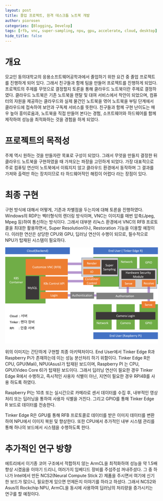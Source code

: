 ```yaml
---
layout: post
title: 졸업 프로젝트, 원격 데스크톱 노트북 개발
author: piorosen
categories: [Blogging, Develop]
tags: [rfb, vnc, super-sampling, npu, gpu, accelerate, cloud, desktop]
hide_title: false
---
```


# 개요

모교인 동의대학교의 응용소프트웨어공학과에서 졸업하기 위한 요건 중 졸업 프로젝트를 진행하게 되어 있다. 그래서 친구들과 함께 팀을 만들어 프로젝트를 진행하게 되었다. 프로젝트의 주제를 무엇으로 결정할지 토론을 통해 클라우드 노트북이란 주제로 결정하였다. 클라우드 노트북은 기존 노트북을 렌탈 및 대여 서비스에서 착안이 되었으며, 컴퓨터의 자원을 제공하는 클라우드와 실제 물건인 노트북을 엮어 노트북을 부팅 단계에서 클라우드에 접속하여 보안과 구독제 서비스를 뜻한다. 친구들과 함께 구현 난이도는 매우 높아 흥미로움과, 노트북을 직접 만들어 본다는 경험, 소프트웨어와 하드웨어를 함께 제작하여 성능을 최적화하는 것을 경험을 하게 되었다.

# 프로젝트의 목적성

주제 역시 원하는 것을 만들자란 목표로 구성이 되었다. 그래서 무엇을 만들지 결정한 뒤 클라우드 노트북을 구현하였을 때 가져오는 파장을 고민하게 되었다. 가장 대표적으로 주로 컴퓨팅 연산이 노트북에서 이뤄지지 않고 클라우드 환경에서 동작하며 그 결과를 가져와 출력만 하는 장치이므로 타 하드웨어적인 해킹이 어렵다 라는 장점이 있다.

# 최종 구현

구현 방식에 대해서 어떻게, 기존과 차별점을 두는지에 대해 토론을 진행하였다. Windows의 RDP는 벡터형식의 렌더링 방식이며, VNC는 이미지를 매번 압축(Jpeg, Mpeg 등)하여 통신하는 방식이다. 그래서 대부분 리눅스 환경에서 VNC의 RFB 프로토콜을 최대한 활용하면서, Super Resolution이나, Restoration 기능을 이용할 예정이다. 이러한 연산은 상당한 CPU와 GPU, 딥러닝 연산이 수행이 되므로, 필수적으로 NPU가 탑재된 시스템이 필요하다. 

![image](/assets/img/post/2022-10-29-architecture.png)

위의 이미지는 간단하게 구현할 최종 아키텍처이다. End User에서 Tinker Edge R과 Raspberry Pi가 존재하는데 이는 성능 분산처리 하기 위함이다. Tinker Edge R은 CPU, GPU(Mali), NPU(Asus)가 탑재된 보드이며, Raspberry PI 는 CPU, GPU(Video Core 6)가 탑재된 보드이다. 그래서 딥러닝 연산이 필요한 경우 Tinker Edge R에서 수행하고, 즉시적인 사용자 식별이 아닌, 지연이 필요한 경우 RPI4B를 사용 하도록 하였다. 

Raspberry PI는 10초 또는 실시간으로 카메라로 센서 데이터를 수집 후, 내부적인 영상처리 또는 딥러닝을 통하여 사용자 식별을 거친다. 그리고 GPIO를 통해 Tinker Edge R 보드로 데이터를 전송한다.

Tinker Edge R은 GPU를 통해 RFB 프로토콜로 데이터를 받은 이미지 데이터를 변환하여 NPU에서 이미지 복원 및 향상한다. 또한 CPU에서 추가적인 내부 시스템 관리를 통해 하나의 보드에서 시스템을 수행하도록 한다.

# 추가적인 연구 방향

에트리에서 이기종 코어 구조에서 적합하지 않는 ArmCL을 최적화하여 성능을 약 1.5배 향상 시켰음을 이야기 드리니, 여러가지 임베디드 장비를 주섬주섬 꺼내주셨다. 그 중 하나가 Intel에서 만든 NCS2(Neural Compute Stick 2) 제품을 주시면서 여기에 신기한 보드가 많으니, 필요한게 있으면 언제든지 이야기를 하라고 하셨다. 그래서 NCS2와 Asus의 Rockchip NPU, ArmCL을 동시에 사용하여 딥러닝의 처리량을 증가시키는 연구를 할 예정이다.
